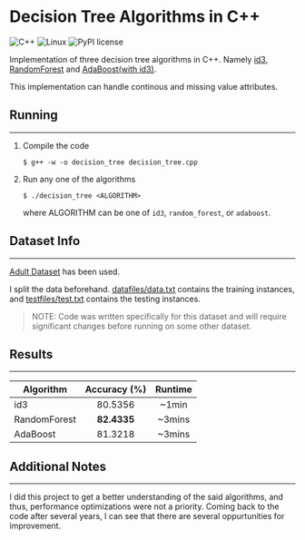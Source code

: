 # Decision Tree Algorithms in C++

![C++](https://img.shields.io/badge/C%2B%2B-v14-blue.svg?style=flat&logo=c%2B%2B)
![Linux](https://svgshare.com/i/Zhy.svg)
![PyPI license](https://img.shields.io/github/license/sanchitsgupta/decision_tree)

Implementation of three decision tree algorithms in C++. Namely [id3](https://en.wikipedia.org/wiki/ID3_algorithm), [RandomForest](https://en.wikipedia.org/wiki/Random_forest) and [AdaBoost(with id3)](https://en.wikipedia.org/wiki/AdaBoost).

This implementation can handle continous and missing value attributes.

## Running
------
1. Compile the code
    ```shell
    $ g++ -w -o decision_tree decision_tree.cpp
    ```
2. Run any one of the algorithms
    ```shell
    $ ./decision_tree <ALGORITHM>
    ```
    where ALGORITHM can be one of `id3`, `random_forest`, or `adaboost`.

## Dataset Info
------
[Adult Dataset](http://archive.ics.uci.edu/ml/datasets/Adult) has been used.

I split the data beforehand. [datafiles/data.txt](./datafiles/data.txt) contains the training instances, and
[testfiles/test.txt](./testfiles/test.txt) contains the testing instances.

> NOTE: Code was written specifically for this dataset and will require significant changes before running on some other dataset.

## Results
------

| Algorithm     | Accuracy (%)  | Runtime  |
| ------------- |:-------------:|:--------:|
| id3           | 80.5356       | ~1min    |
| RandomForest  | **82.4335**       | ~3mins   |
| AdaBoost      | 81.3218       | ~3mins   |

## Additional Notes
------
I did this project to get a better understanding of the said algorithms, and thus, performance optimizations were not a priority. Coming back to the code after several years, I can see that there are several oppurtunities for improvement.
